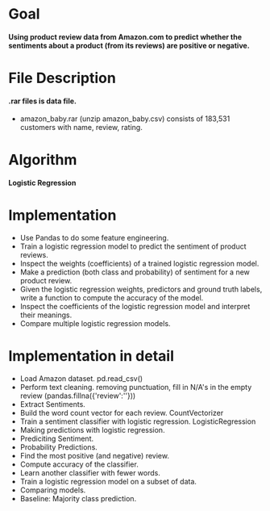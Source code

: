 # Goal
#### Using product review data from Amazon.com to predict whether the sentiments about a product (from its reviews) are positive or negative.

# File Description
#### .rar files is data file.
* amazon_baby.rar (unzip amazon_baby.csv) consists of 183,531 customers with name, review, rating.

# Algorithm
#### Logistic Regression

# Implementation
* Use Pandas to do some feature engineering.
* Train a logistic regression model to predict the sentiment of product reviews.
* Inspect the weights (coefficients) of a trained logistic regression model.
* Make a prediction (both class and probability) of sentiment for a new product review.
* Given the logistic regression weights, predictors and ground truth labels, write a function to compute the accuracy of the model.
* Inspect the coefficients of the logistic regression model and interpret their meanings.
* Compare multiple logistic regression models.

# Implementation in detail
* Load Amazon dataset. pd.read_csv()
* Perform text cleaning. removing punctuation, fill in N/A's in the empty review (pandas.fillna({'review':''}))
* Extract Sentiments.
* Build the word count vector for each review. CountVectorizer
* Train a sentiment classifier with logistic regression. LogisticRegression
* Making predictions with logistic regression.
* Prediciting Sentiment.
* Probability Predictions.
* Find the most positive (and negative) review.
* Compute accuracy of the classifier.
* Learn another classifier with fewer words.
* Train a logistic regression model on a subset of data.
* Comparing models.
* Baseline: Majority class prediction.
